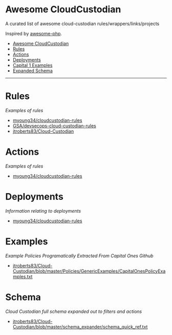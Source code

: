 # Awesome CloudCustodian

A curated list of awesome cloud-custodian rules/wrappers/links/projects

Inspired by [awesome-php](https://github.com/ziadoz/awesome-php).

- [Awesome CloudCustodian](#awesome-cloudcustodian)
- [Rules](#rules)
- [Actions](#actions)
- [Deployments](#deployments)
- [Capital 1 Examples](#examples)
- [Expanded Schema](#schema)

---

# Rules

*Examples of rules*

* [myoung34/cloudcustodian-rules](https://github.com/myoung34/cloudcustodian-rules)
* [GSA/devsecops-cloud-custodian-rules](https://github.com/GSA/devsecops-cloud-custodian-rules)
* [jtroberts83/Cloud-Custodian](https://github.com/jtroberts83/Cloud-Custodian/tree/master/Policies)

# Actions

*Examples of rules*

* [myoung34/cloudcustodian-rules](https://github.com/myoung34/cloudcustodian-rules#actions)


# Deployments

*Information relating to deployments*

* [myoung34/cloudcustodian-rules](https://github.com/myoung34/cloudcustodian-rules#docker)

# Examples

*Example Policies Programatically Extracted From Capital Ones Github*

* [jtroberts83/Cloud-Custodian/blob/master/Policies/GenericExamples/CapitalOnesPolicyExamples.txt](https://github.com/jtroberts83/Cloud-Custodian/blob/master/Policies/GenericExamples/CapitalOnesPolicyExamples.txt)

# Schema

*Cloud Custodian full schema expanded out to filters and actions*

* [jtroberts83/Cloud-Custodian/blob/master/schema_expander/schema_quick_ref.txt](https://github.com/jtroberts83/Cloud-Custodian/blob/master/schema_expander/schema_quick_ref.txt)
